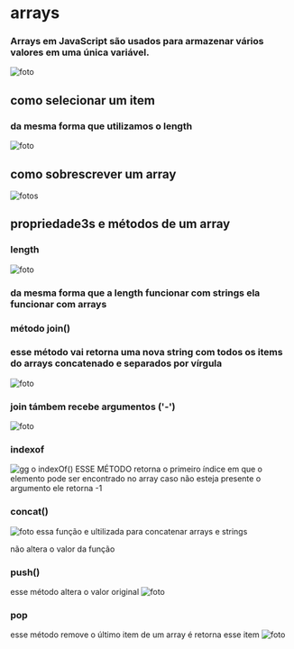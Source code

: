 # arrays
### Arrays em JavaScript são usados para armazenar vários valores em uma única variável.

![foto](./Captura%20de%20tela%202022-11-28%20215315.png)
## como selecionar um item
### da mesma forma que utilizamos o length

![foto](./dqwddwd.png)
## como sobrescrever um array
![fotos](subs.png)
## propriedade3s e métodos de um array
### length
![foto](lllllll.png)
### da mesma forma que a length funcionar com strings ela funcionar com arrays 
### método join()
### esse método vai retorna uma nova string com todos os items do arrays concatenado e separados por vírgula
![foto](join.png)
### join támbem recebe argumentos ('-')
![foto](fgedf.png)
### indexof
![gg](indexof.png)
o indexOf() ESSE MÉTODO retorna o primeiro índice em que o elemento pode ser encontrado no array
caso não esteja presente o argumento ele retorna -1
### concat()
![foto](concat.png)
essa função e ultilizada para concatenar arrays e strings 

não altera o valor da função 
### push()
esse método altera o valor original 
![foto](catar.png)
### pop
esse método remove o último item de um array é retorna esse item
![foto](pop.png)
